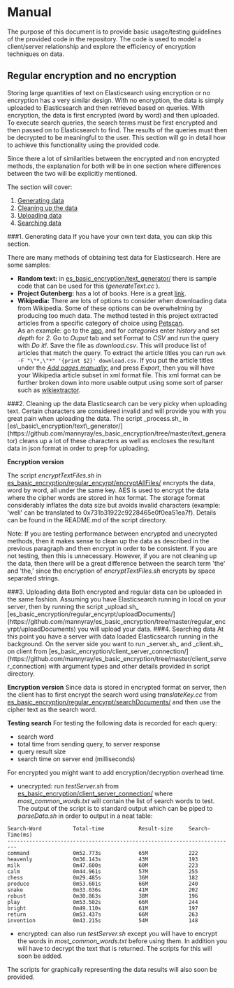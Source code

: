# Manual
The purpose of this document is to provide basic usage/testing guidelines of the provided code in the repository. The code is used to model a client/server relationship and explore the efficiency of encryption techniques on data.


## Regular encryption and no encryption
Storing large quantities of text on Elasticsearch using encryption or no encryption has a very similar design. With no encryption, the data is simply uploaded to Elasticsearch and then retrieved based on queries. With encryption, the data is first encrypted (word by word) and then uploaded. To execute search queries, the search terms must be first encrypted and then passed on to Elasticsearch to find. The results of the queries must then be decrypted to be meaningful to the user. This section will go in detail how to achieve this functionality using the provided code.

Since there a lot of similarities between the encrypted and non encrypted methods, the explanation for both will be in one section where differences between the two will be explicitly mentioned.

The section will cover:


1. [Generating data](#gd)
2. [Cleaning up the data](#cutd)
3. [Uploading data](#ud)
4. [Searching data](#sd)

<a name="gd">
###1. Generating data
</a>
If you have your own text data, you can skip this section.

There are many methods of obtaining test data for Elasticsearch. Here are some samples:
* **Random text:** in [es\_basic\_encryption/text\_generator/](https://github.com/mannyray/es_basic_encryption/tree/master/text_generator) there is sample code that can be used for this (_generateText.cc_ ). 
* **Project Gutenberg:** has a lot of books. Here is a great [link](https://www.gutenberg.org/wiki/Gutenberg:The_CD_and_DVD_Project).
* **Wikipedia:** There are lots of options to consider when downloading data from Wikipedia. Some of these options can be overwhelming by producing too much data. The method tested in this project extracted articles from a specific category of choice using [Petscan](https://meta.wikimedia.org/wiki/PetScan/en).  
As an example: go to the [app](https://petscan.wmflabs.org/), and for _categories_ enter _history_ and set _depth_ for _2_. Go to _Ouput_ tab and set Format to _CSV_ and run the query with _Do it!_. Save the file as _download.csv_. This will produce list of articles that match the query. To extract the article titles you can run ``` awk -F "\"*,\"*" '{print $2}' download.csv ```. If you put the article titles under the [_Add pages manually:_](https://en.wikipedia.org/wiki/Special:Export) and press _Export_, then you will have your Wikipedia article subset in xml format file. This xml format can be further broken down into more usable output using some sort of parser such as [wikiextractor](https://github.com/attardi/wikiextractor).

<a name="cutd">
###2. Cleaning up the data
</a>
Elasticsearch can be very picky when uploading text. Certain characters are considered invalid and will provide you with you great pain when uploading the data. The script _process.sh_ in [es\_basic\_encryption/text\_generator/](https://github.com/mannyray/es_basic_encryption/tree/master/text_generator) cleans up a lot of these characters as well as encloses the resultant data in json format in order to prep for uploading.


**Encryption version**

The script _encryptTextFiles.sh_ in [es_basic_encryption/regular_encyrpt/encryptAllFiles/](https://github.com/mannyray/es_basic_encryption/tree/master/regular_encyrpt/encryptAllFiles) encrypts the data, word by word, all under the same key. AES is used to encrypt the data where the cipher words are stored in hex format. The storage format considerably inflates the data size but avoids invalid characters (example: 'well' can be translated to 0x731b31922c9228465e0f0ea51ea7f). Details can be found in the README.md of the script directory. 


Note: If you are testing performance between encrypted and unecrypted methods, then it makes sense to clean up the data as described in the previous paragraph and then encrypt in order to be consistent. If you are not testing, then this is unnecessary. However, if you are not cleaning up the data, then there will be a great difference between the search term 'the' and 'the,' since the encryption of _encryptTextFiles.sh_ encrypts by space separated strings.


<a name="ud">
###3. Uploading data
</a>
Both encrypted and regular data can be uploaded in the same fashion. Assuming you have Elasticsearch running in local on your server, then by running the script _upload.sh_ [es_basic_encryption/regular_encyrpt/uploadDocuments/](https://github.com/mannyray/es_basic_encryption/tree/master/regular_encyrpt/uploadDocuments) you will upload your data.


<a name="sd">
###4. Searching data
</a>
At this point you have a server with data loaded Elasticsearch running in the background. On the server side you want to run _server.sh_ and _client.sh_ on client from [es_basic_encryption/client_server_connection/](https://github.com/mannyray/es_basic_encryption/tree/master/client_server_connection) with argument types and other details provided in script directory.

**Encryption version**
Since data is stored in encrypted format on server, then the client has to first encrypt the search word using _translateKey.cc_ from [es_basic_encryption/regular_encyrpt/searchDocuments/](https://github.com/mannyray/es_basic_encryption/tree/master/regular_encyrpt/searchDocuments) and then use the cipher text as the search word.

**Testing search**
For testing the following data is recorded for each query:
* search word
* total time from sending query, to server response
* query result size
* search time on server end (milliseconds) 

For encrypted you might want to add encryption/decryption overhead time.

* unecrypted: run _testServer.sh_ from [es_basic_encryption/client_server_connection/](https://github.com/mannyray/es_basic_encryption/tree/master/client_server_connection) where _most\_common\_words.txt_ will contain the list of search words to test. The output of the script is to standard output which can be piped to _parseData.sh_ in order to output in a neat table:
```
Search-Word          Total-time           Result-size     Search-Time(ms)
-------------------------------------------------------------------------
command              0m52.773s            65M             222            
heavenly             0m36.143s            43M             193            
milk                 0m47.600s            60M             223            
calm                 0m44.961s            57M             255            
chess                0m29.485s            36M             182            
produce              0m53.601s            66M             240            
snake                0m33.036s            41M             202            
robust               0m30.863s            38M             196            
play                 0m53.502s            66M             244            
bright               0m49.110s            61M             197            
return               0m53.437s            66M             263            
invention            0m43.215s            54M             148 
```

* encrypted: can also run _testServer.sh_ except you will have to encrypt the words in _most\_common\_words.txt_ before using them. In addition you will have to decrypt the text that is returned. The scripts for this will soon be added.

The scripts for graphically representing the data results will also soon be provided.
